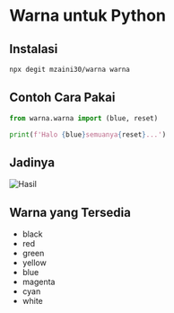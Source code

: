 # Warna untuk Python

## Instalasi

```bash
npx degit mzaini30/warna warna
```

## Contoh Cara Pakai

```python
from warna.warna import (blue, reset)

print(f'Halo {blue}semuanya{reset}...')
```

## Jadinya

![Hasil](https://i.ibb.co/fpmWkGH/Screenshot-2021-04-28-14-36-36-81.png)

## Warna yang Tersedia

- black
- red
- green
- yellow
- blue
- magenta
- cyan
- white
